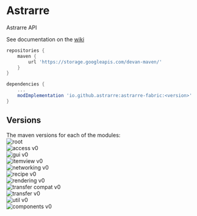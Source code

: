 # Astrarre
Astrarre API 

See documentation on the [wiki](https://github.com/Astrarre/Astrarre/wiki)

```gradle
repositories {
    maven {
        url 'https://storage.googleapis.com/devan-maven/'
    }
}

dependencies {
    ...
    modImplementation 'io.github.astrarre:astrarre-fabric:<version>'
}
```

## Versions
The maven versions for each of the modules:\
![root](https://img.shields.io/maven-metadata/v?label=root&metadataUrl=https%3A%2F%2Fstorage.googleapis.com%2Fdevan-maven%2Fio%2Fgithub%2Fastrarre%2Fastrarre-fabric%2Fmaven-metadata.xml&style=for-the-badge)\
![access v0](https://img.shields.io/maven-metadata/v?label=Access%20v0&metadataUrl=https%3A%2F%2Fstorage.googleapis.com%2Fdevan-maven%2Fio%2Fgithub%2Fastrarre%2Fastrarre-access-v0-fabric%2Fmaven-metadata.xml&style=for-the-badge)\
![gui v0](https://img.shields.io/maven-metadata/v?label=gui%20v0&metadataUrl=https%3A%2F%2Fstorage.googleapis.com%2Fdevan-maven%2Fio%2Fgithub%2Fastrarre%2Fastrarre-gui-v0-fabric%2Fmaven-metadata.xml&style=for-the-badge)\
![itemview v0](https://img.shields.io/maven-metadata/v?label=itemview%20v0&metadataUrl=https%3A%2F%2Fstorage.googleapis.com%2Fdevan-maven%2Fio%2Fgithub%2Fastrarre%2Fastrarre-itemview-v0-fabric%2Fmaven-metadata.xml&style=for-the-badge)\
![networking v0](https://img.shields.io/maven-metadata/v?label=networking%20v0&metadataUrl=https%3A%2F%2Fstorage.googleapis.com%2Fdevan-maven%2Fio%2Fgithub%2Fastrarre%2Fastrarre-networking-v0-fabric%2Fmaven-metadata.xml&style=for-the-badge)\
![recipe v0](https://img.shields.io/maven-metadata/v?label=recipe%20v0&metadataUrl=https%3A%2F%2Fstorage.googleapis.com%2Fdevan-maven%2Fio%2Fgithub%2Fastrarre%2Fastrarre-recipe-v0-fabric%2Fmaven-metadata.xml&style=for-the-badge)\
![rendering v0](https://img.shields.io/maven-metadata/v?label=rendering%20v0&metadataUrl=https%3A%2F%2Fstorage.googleapis.com%2Fdevan-maven%2Fio%2Fgithub%2Fastrarre%2Fastrarre-rendering-v0-fabric%2Fmaven-metadata.xml&style=for-the-badge)\
![transfer compat v0](https://img.shields.io/maven-metadata/v?label=transfer%20compat%20v0&metadataUrl=https%3A%2F%2Fstorage.googleapis.com%2Fdevan-maven%2Fio%2Fgithub%2Fastrarre%2Fastrarre-transfer-compat-v0-fabric%2Fmaven-metadata.xml&style=for-the-badge)\
![transfer v0](https://img.shields.io/maven-metadata/v?label=transfer%20v0&metadataUrl=https%3A%2F%2Fstorage.googleapis.com%2Fdevan-maven%2Fio%2Fgithub%2Fastrarre%2Fastrarre-transfer-v0-fabric%2Fmaven-metadata.xml&style=for-the-badge)\
![util v0](https://img.shields.io/maven-metadata/v?label=util%20v0&metadataUrl=https%3A%2F%2Fstorage.googleapis.com%2Fdevan-maven%2Fio%2Fgithub%2Fastrarre%2Fastrarre-util-v0-fabric%2Fmaven-metadata.xml&style=for-the-badge)\
![components v0](https://img.shields.io/maven-metadata/v?label=components%20v0&metadataUrl=https%3A%2F%2Fstorage.googleapis.com%2Fdevan-maven%2Fio%2Fgithub%2Fastrarre%2Fastrarre-components-v0-fabric%2Fmaven-metadata.xml&style=for-the-badge)
